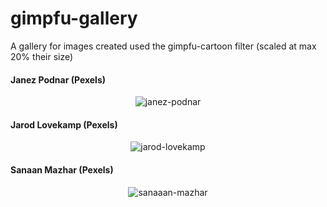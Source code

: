 # gimpfu-gallery
A gallery for images created used the gimpfu-cartoon filter (scaled at max 20% their size)

#### Janez Podnar (Pexels)
<p align="center">
<img src="https://user-images.githubusercontent.com/6378201/118508716-b8ff0a00-b72f-11eb-9a9f-75f6dc4a4923.png" alt="janez-podnar"/>
</p>

#### Jarod Lovekamp (Pexels)
<p align="center">
<img src="https://user-images.githubusercontent.com/6378201/118508720-b997a080-b72f-11eb-99ad-e2f8876298e6.png" alt="jarod-lovekamp"/>
</p>

#### Sanaan Mazhar (Pexels)
<p align="center">
<img src="https://user-images.githubusercontent.com/6378201/118508723-b997a080-b72f-11eb-95cf-7c57dbf51975.png" alt="sanaaan-mazhar"/>
</p>
